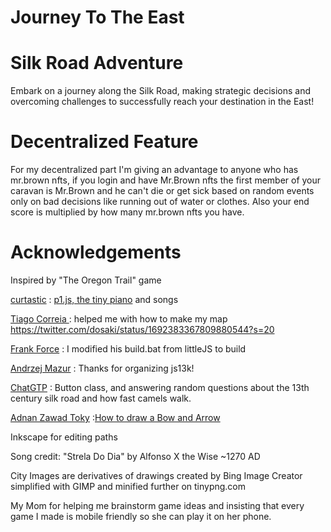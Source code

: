 # Journey To The East
# Silk Road Adventure 

Embark on a journey along the Silk Road, making strategic decisions and overcoming challenges to successfully reach your destination in the East!

# Decentralized Feature
For my decentralized part I'm giving an advantage to anyone who has mr.brown nfts, if you login and have Mr.Brown nfts the first member of your caravan is Mr.Brown and he can't die or get sick based on random events only on bad decisions like running out of water or clothes. Also your end score is multiplied by how many mr.brown nfts you have.

# Acknowledgements 
Inspired by "The Oregon Trail" game

[curtastic](https://github.com/curtastic) : [p1.js, the tiny piano](https://github.com/curtastic/p1) and songs 

[Tiago Correia
](https://twitter.com/dosaki) : helped me with how to make my map https://twitter.com/dosaki/status/1692383367809880544?s=20


[Frank Force](https://twitter.com/KilledByAPixel) : I modified his build.bat from littleJS to build

[Andrzej Mazur](https://end3r.com/) : Thanks for organizing js13k!

[ChatGTP](https://chat.openai.com/) : Button class, and answering random questions about the 13th century silk road and how fast camels walk.

[Adnan Zawad Toky](https://www.sololearn.com/Profile/4484673) :[How to draw a Bow and Arrow](https://www.sololearn.com/compiler-playground/WQK06A75id02) 

Inkscape for editing paths

Song credit: "Strela Do Dia" by Alfonso X the Wise ~1270 AD

City Images are derivatives of drawings created by Bing Image Creator simplified with GIMP and minified further on tinypng.com

My Mom for helping me brainstorm game ideas and insisting that every game I made is mobile friendly so she can play it on her phone.

